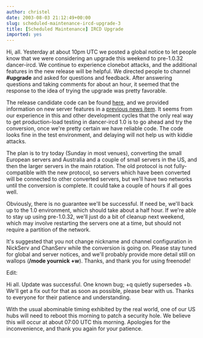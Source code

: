 ```yaml
---
author: christel
date: 2003-08-03 21:12:49+00:00
slug: scheduled-maintenance-ircd-upgrade-3
title: [Scheduled Maintenance] IRCD Upgrade
imported: yes
---
```

Hi, all.  Yesterday at about 10pm UTC we posted a global notice to let people know that we were considering an upgrade this weekend to pre-1.0.32 dancer-ircd.  We continue to experience clonebot attacks, and the additional features in the new release will be helpful. We directed people to channel **#upgrade** and asked for questions and feedback. After answering questions and taking comments for about an hour, it seemed that the response to the idea of trying the upgrade was pretty favorable.

The release candidate code can be found  [here](http://source.freenode.net/%7Easuffield/dancer/dancer-ircd/1.0/pre/dancer-ircd-1.0.31+pre23.tar.gz),  and we provided information on new server features in a  [previous news item](http://freenode.net/news-2003-05-28.shtml).  It seems from our experience in this and other development cycles that the only real way to get production-load testing in dancer-ircd 1.0 is to go ahead and try the conversion, once we're pretty certain we have reliable code.  The code looks fine in the test environment, and delaying will not help us with kiddie attacks.

The plan is to try today (Sunday in most venues), converting the small European servers and Australia and a couple of small servers in the US, and then the larger servers in the main rotation. The old protocol is not fully-compatible with the new protocol, so servers which have been converted will be connected to other converted servers, but we'll have two networks until the conversion is complete.  It could take a couple of hours if all goes well.

Obviously, there is no guarantee we'll be successful.  If need be, we'll back up to the 1.0 environment, which should take about a half hour. If we're able to stay up using pre-1.0.32, we'll just do a bit of cleanup next weekend, which may involve restarting the servers one at a time, but should not require a partition of the network.

It's suggested that you not change nickname and channel configuration in NickServ and ChanServ while the conversion is going on.  Please stay tuned for global and server notices, and we'll probably provide more detail still on wallops (**/mode yournick +w**). Thanks, and thank you for using freenode!

Edit:

Hi all.  Update was successful.  One known bug; +q quietly supersedes +b.  We'll get a fix out for that as soon as possible, please bear with us.  Thanks to everyone for their patience and understanding.

With the usual abominable timing exhibited by the real world, one of our US hubs will need to reboot this morning to patch a security hole. We believe this will occur at about 07:00 UTC this morning.  Apologies for the inconvenience, and thank you again for your patience.
